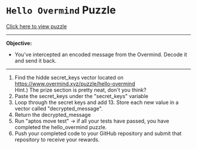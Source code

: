 # `Hello Overmind` Puzzle

[Click here to view puzzle](https://www.overmind.xyz/puzzle/hello-overmind)

---

**Objective:**

- You've intercepted an encoded message from the Overmind. Decode it and send it back.

---

1. Find the hidde secret_keys vector located on https://www.overmind.xyz/puzzle/hello-overmind
   <br>
   Hint.) The prize section is pretty neat, don't you think?
2. Paste the secret_keys under the "secret_keys" variable
3. Loop through the secret keys and add 13. Store each new value in a vector called "decrypted_message".
4. Return the decrypted_message
5. Run "aptos move test" -> if all your tests have passed, you have completed the hello_overmind puzzle.
6. Push your completed code to your GitHub repository and submit that repository to receive your rewards.